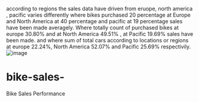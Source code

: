 according to regions the sales data have driven from eruope, north america , pacific varies differently where bikes purchased 20 percentage at Europe and North America at 40 percentage and  pacific at 19 percentage sales have been made averagely. Where totally count of purchased bikes at europe 30.80% and at North America 49.51% , at Pacific 19.69% sales have been made. and where sum of total cars according to locations or regions at europe 22.24%, North America 52.07% and Pacific 25.69% respectivily.
![image](https://github.com/flokirao456/bike-sales-/assets/152698003/d05cb02a-5c35-4106-8133-e62c151d0fbd)
# bike-sales-
Bike Sales Performance
